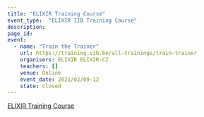 ```yaml
---
title: "ELIXIR Training Course"
event_type:  "ELIXIR IIB Training Course"
description: 
page_id: 
event:
  - name: "Train the Trainer"
    url: https://training.vib.be/all-trainings/train-trainer
    organisers: ELIXIR ELIXIR-CZ
    teachers: []
    venue: Online
    event_date: 2021/02/09-12
    state: closed
---
```


[ELIXIR Training Course](https://web.vscht.cz/~spiwokv/trt/)


<br>